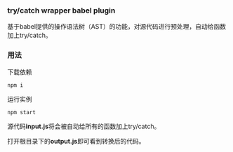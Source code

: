 ### try/catch wrapper babel plugin

基于babel提供的操作语法树（AST）的功能，对源代码进行预处理，自动给函数加上try/catch。

### 用法

下载依赖

```shell
npm i 	
```

运行实例

```shell
npm start	
```

源代码**input.js**将会被自动给所有的函数加上try/catch。

打开根目录下的**output.js**即可看到转换后的代码。